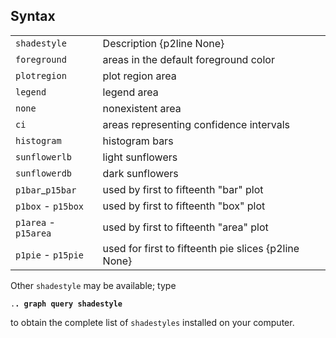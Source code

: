## Syntax

|                                          |                                                      |
|------------------------------------------|------------------------------------------------------|
| `shadestyle`                             | Description {p2line None}                            |
| `foreground`                             | areas in the default foreground color                |
| `plotregion`                             | plot region area                                     |
| `legend`                                 | legend area                                          |
| `none`                                   | nonexistent area                                     |
| `ci`                                     | areas representing confidence intervals              |
| `histogram`                              | histogram bars                                       |
| `sunflowerlb`                            | light sunflowers                                     |
| `sunflowerdb`                            | dark sunflowers                                      |
| `p1bar`<span options="1">_`p15bar` | used by first to fifteenth "bar" plot                |
| `p1box` - `p15box`                       | used by first to fifteenth "box" plot                |
| `p1area` - `p15area`                     | used by first to fifteenth "area" plot               |
| `p1pie` - `p15pie`                       | used for first to fifteenth pie slices {p2line None} |

Other `shadestyle` may be available; type

`.`**`. graph query shadestyle`**

to obtain the complete list of `shadestyles` installed on your computer.
